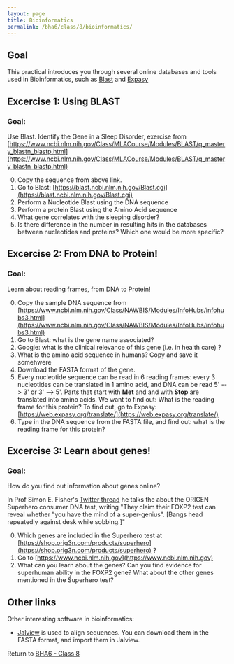 ```yaml
---
layout: page
title: Bioinformatics
permalink: /bha6/class/8/bioinformatics/
---
```


## Goal

This practical introduces you through several online databases and tools used in Bioinformatics, such as [Blast](https://blast.ncbi.nlm.nih.gov/Blast.cgi) and [Expasy](https://web.expasy.org/translate/)

## Excercise 1: Using BLAST

### Goal:
Use Blast.
Identify the Gene in a Sleep Disorder, exercise from [https://www.ncbi.nlm.nih.gov/Class/MLACourse/Modules/BLAST/q_mastery_blastn_blastp.html](https://www.ncbi.nlm.nih.gov/Class/MLACourse/Modules/BLAST/q_mastery_blastn_blastp.html)

0. Copy the sequence from above link.
1. Go to Blast: [https://blast.ncbi.nlm.nih.gov/Blast.cgi](https://blast.ncbi.nlm.nih.gov/Blast.cgi)
2. Perform a Nucleotide Blast using the DNA sequence
3. Perform a protein Blast using the Amino Acid sequence
4. What gene correlates with the sleeping disorder?
5. Is there difference in the number in resulting hits in the databases between nucleotides and proteins? Which one would be more specific?

## Excercise 2: From DNA to Protein!

### Goal:
Learn about reading frames, from DNA to Protein!

0. Copy the sample DNA sequence from [https://www.ncbi.nlm.nih.gov/Class/NAWBIS/Modules/InfoHubs/infohubs3.html](https://www.ncbi.nlm.nih.gov/Class/NAWBIS/Modules/InfoHubs/infohubs3.html)
1. Go to Blast: what is the gene name associated?
2. Google: what is the clinical relevance of this gene (i.e. in health care) ?
3. What is the amino acid sequence in humans? Copy and save it somehwere
4. Download the FASTA format of the gene.
5. Every nucleotide sequence can be read in 6 reading frames: every 3 nucleotides can be translated in 1 amino acid, and DNA can be read 5' --> 3' or 3' --> 5'. Parts that start with **Met** and and with **Stop** are translated into amino acids.
We want to find out: What is the reading frame for this protein?
To find out, go to Expasy: [https://web.expasy.org/translate/](https://web.expasy.org/translate/)
6. Type in the DNA sequence from the FASTA file, and find out: what is the reading frame for this protein?

## Excercise 3: Learn about genes!

### Goal:

How do you find out information about genes online?

In Prof Simon E. Fisher's [Twitter thread](https://twitter.com/ProfSimonFisher/status/1105121806921416707) he talks the about the ORIGEN Superhero consumer DNA test, writing "They claim their FOXP2 test can reveal whether "you have the mind of a super-genius". [Bangs head repeatedly against desk while sobbing.]"

0. Which genes are included in the Superhero test at [https://shop.orig3n.com/products/superhero](https://shop.orig3n.com/products/superhero) ?
1. Go to [https://www.ncbi.nlm.nih.gov](https://www.ncbi.nlm.nih.gov)
2. What can you learn about the genes? Can you find evidence for superhuman ability in the FOXP2 gene? What about the other genes mentioned in the Superhero test?


## Other links

Other interesting software in bioinformatics:

* [Jalview](http://www.jalview.org) is used to align sequences. You can download them in the FASTA format, and import them in Jalview.

Return to [BHA6 - Class 8](/bha6/class/8/)
